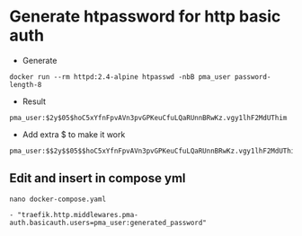 # Generate htpassword for http basic auth

- Generate

```shell
docker run --rm httpd:2.4-alpine htpasswd -nbB pma_user password-length-8
```

- Result

```shell
pma_user:$2y$05$hoC5xYfnFpvAVn3pvGPKeuCfuLQaRUnnBRwKz.vgy1lhF2MdUThim
```

- Add extra $ to make it work

```shell
pma_user:$$2y$$05$$hoC5xYfnFpvAVn3pvGPKeuCfuLQaRUnnBRwKz.vgy1lhF2MdUThim
```

## Edit and insert in compose yml

```shell
nano docker-compose.yaml

- "traefik.http.middlewares.pma-auth.basicauth.users=pma_user:generated_password"
```
